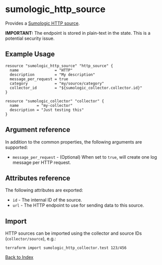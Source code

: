 # sumologic_http_source
Provides a [Sumologic HTTP source][1].

__IMPORTANT:__ The endpoint is stored in plain-text in the state. This is a potential security issue.

## Example Usage
```hcl
resource "sumologic_http_source" "http_source" {
  name                = "HTTP"
  description         = "My description"
  message_per_request = true
  category            = "my/source/category"
  collector_id        = "${sumologic_collector.collector.id}"
}

resource "sumologic_collector" "collector" {
  name        = "my-collector"
  description = "Just testing this"
}
```

## Argument reference
In addition to the common properties, the following arguments are supported:
- `message_per_request` - (Optional) When set to `true`, will create one log message per HTTP request.

## Attributes reference
The following attributes are exported:
- `id` - The internal ID of the source.
- `url` - The HTTP endpoint to use for sending data to this source.

## Import
HTTP sources can be imported using the collector and source IDs (`collector/source`), e.g.:

```hcl
terraform import sumologic_http_collector.test 123/456
```

[Back to Index][0]

[0]: ../README.md
[1]: https://help.sumologic.com/Send_Data/Sources/02Sources_for_Hosted_Collectors/HTTP_Source
